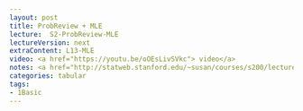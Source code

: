 ```yaml
---
layout: post
title: ProbReview + MLE  
lecture:  S2-ProbReview-MLE
lectureVersion: next
extraContent: L13-MLE 
video: <a href="https://youtu.be/oOEsLivSVkc"> video</a> 
notes: <a href="http://statweb.stanford.edu/~susan/courses/s200/lectures/lect11.pdf"> MLE </a>  / <a href="https://medium.com/@rrfd/what-is-maximum-likelihood-estimation-examples-in-python-791153818030"> MLE code</a>
categories: tabular
tags:
- 1Basic
---
```

